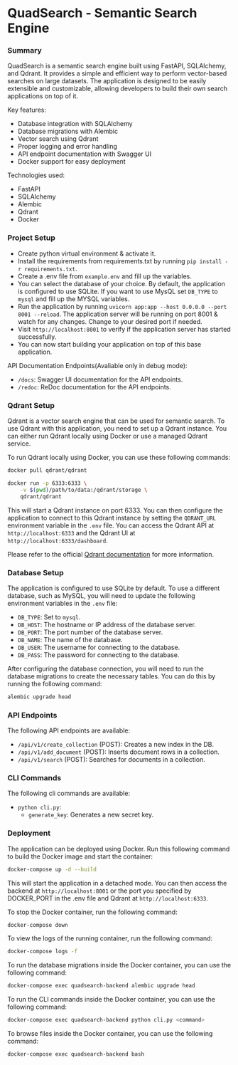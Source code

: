 # QuadSearch - Semantic Search Engine

### Summary

QuadSearch is a semantic search engine built using FastAPI, SQLAlchemy, and Qdrant. It provides a simple and efficient way to perform vector-based searches on large datasets. The application is designed to be easily extensible and customizable, allowing developers to build their own search applications on top of it.

Key features:

- Database integration with SQLAlchemy
- Database migrations with Alembic
- Vector search using Qdrant
- Proper logging and error handling
- API endpoint documentation with Swagger UI
- Docker support for easy deployment

Technologies used:

- FastAPI
- SQLAlchemy
- Alembic
- Qdrant
- Docker

### Project Setup

- Create python virtual environment & activate it.
- Install the requirements from requirements.txt by running `pip install -r requirements.txt`.
- Create a .env file from `example.env` and fill up the variables.
- You can select the database of your choice. By default, the application is configured to use SQLite. If you want to use MysQL set `DB_TYPE` to `mysql` and fill up the MYSQL variables.
- Run the application by running `uvicorn app:app --host 0.0.0.0 --port 8001 --reload`. The application server will be running on port 8001 & watch for any changes. Change to your desired port if needed.
- Visit `http://localhost:8001` to verify if the application server has started successfully.
- You can now start building your application on top of this base application.

API Documentation Endpoints(Avaliable only in debug mode):

- `/docs`: Swagger UI documentation for the API endpoints.
- `/redoc`: ReDoc documentation for the API endpoints.

### Qdrant Setup

Qdrant is a vector search engine that can be used for semantic search. To use Qdrant with this application, you need to set up a Qdrant instance. You can either run Qdrant locally using Docker or use a managed Qdrant service.

To run Qdrant locally using Docker, you can use these following commands:

```bash
docker pull qdrant/qdrant
```

```bash
docker run -p 6333:6333 \
    -v $(pwd)/path/to/data:/qdrant/storage \
    qdrant/qdrant
```

This will start a Qdrant instance on port 6333. You can then configure the application to connect to this Qdrant instance by setting the `QDRANT_URL` environment variable in the `.env` file.
You can access the Qdrant API at `http://localhost:6333` and the Qdrant UI at `http://localhost:6333/dashboard`.

Please refer to the official [Qdrant documentation](https://qdrant.tech/documentation/guides/installation/#docker-compose) for more information.

### Database Setup

The application is configured to use SQLite by default. To use a different database, such as MySQL, you will need to update the following environment variables in the `.env` file:

- `DB_TYPE`: Set to `mysql`.
- `DB_HOST`: The hostname or IP address of the database server.
- `DB_PORT`: The port number of the database server.
- `DB_NAME`: The name of the database.
- `DB_USER`: The username for connecting to the database.
- `DB_PASS`: The password for connecting to the database.

After configuring the database connection, you will need to run the database migrations to create the necessary tables. You can do this by running the following command:

```bash
alembic upgrade head
```

### API Endpoints

The following API endpoints are available:

- `/api/v1/create_collection` (POST): Creates a new index in the DB.
- `/api/v1/add_document` (POST): Inserts document rows in a collection.
- `/api/v1/search` (POST): Searches for documents in a collection.

### CLI Commands

The following cli commands are available:

- `python cli.py`:
  - `generate_key`: Generates a new secret key.

### Deployment

The application can be deployed using Docker. Run this following command to build the Docker image and start the container:

```bash
docker-compose up -d --build
```

This will start the application in a detached mode. You can then access the backend at `http://localhost:8001` or the port you specified by DOCKER_PORT in the .env file and Qdrant at `http://localhost:6333`.

To stop the Docker container, run the following command:

```bash
docker-compose down
```

To view the logs of the running container, run the following command:

```bash
docker-compose logs -f
```

To run the database migrations inside the Docker container, you can use the following command:

```bash
docker-compose exec quadsearch-backend alembic upgrade head
```

To run the CLI commands inside the Docker container, you can use the following command:

```bash
docker-compose exec quadsearch-backend python cli.py <command>
```

To browse files inside the Docker container, you can use the following command:

```bash
docker-compose exec quadsearch-backend bash
```
